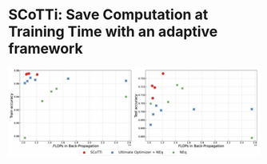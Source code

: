 
# SCoTTi: Save Computation at Training Time with an adaptive framework

![Ablation Study](./scatter_plots_horiz.png)
